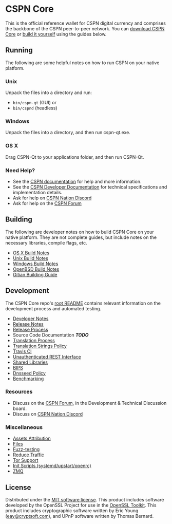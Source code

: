 CSPN Core
==========

This is the official reference wallet for CSPN digital currency and comprises the backbone of the CSPN peer-to-peer network. You can [download CSPN Core](https://www.cspn.org/downloads/) or [build it yourself](#building) using the guides below.

Running
---------------------
The following are some helpful notes on how to run CSPN on your native platform.

### Unix

Unpack the files into a directory and run:

- `bin/cspn-qt` (GUI) or
- `bin/cspnd` (headless)

### Windows

Unpack the files into a directory, and then run cspn-qt.exe.

### OS X

Drag CSPN-Qt to your applications folder, and then run CSPN-Qt.

### Need Help?

* See the [CSPN documentation](https://docs.cspn.org)
for help and more information.
* See the [CSPN Developer Documentation](https://cspn-docs.github.io/) 
for technical specifications and implementation details.
* Ask for help on [CSPN Nation Discord](http://cspnchat.org)
* Ask for help on the [CSPN Forum](https://cspn.org/forum)

Building
---------------------
The following are developer notes on how to build CSPN Core on your native platform. They are not complete guides, but include notes on the necessary libraries, compile flags, etc.

- [OS X Build Notes](build-osx.md)
- [Unix Build Notes](build-unix.md)
- [Windows Build Notes](build-windows.md)
- [OpenBSD Build Notes](build-openbsd.md)
- [Gitian Building Guide](gitian-building.md)

Development
---------------------
The CSPN Core repo's [root README](/README.md) contains relevant information on the development process and automated testing.

- [Developer Notes](developer-notes.md)
- [Release Notes](release-notes.md)
- [Release Process](release-process.md)
- Source Code Documentation ***TODO***
- [Translation Process](translation_process.md)
- [Translation Strings Policy](translation_strings_policy.md)
- [Travis CI](travis-ci.md)
- [Unauthenticated REST Interface](REST-interface.md)
- [Shared Libraries](shared-libraries.md)
- [BIPS](bips.md)
- [Dnsseed Policy](dnsseed-policy.md)
- [Benchmarking](benchmarking.md)

### Resources
* Discuss on the [CSPN Forum](https://cspn.org/forum), in the Development & Technical Discussion board.
* Discuss on [CSPN Nation Discord](http://cspnchat.org)

### Miscellaneous
- [Assets Attribution](assets-attribution.md)
- [Files](files.md)
- [Fuzz-testing](fuzzing.md)
- [Reduce Traffic](reduce-traffic.md)
- [Tor Support](tor.md)
- [Init Scripts (systemd/upstart/openrc)](init.md)
- [ZMQ](zmq.md)

License
---------------------
Distributed under the [MIT software license](/COPYING).
This product includes software developed by the OpenSSL Project for use in the [OpenSSL Toolkit](https://www.openssl.org/). This product includes
cryptographic software written by Eric Young ([eay@cryptsoft.com](mailto:eay@cryptsoft.com)), and UPnP software written by Thomas Bernard.

